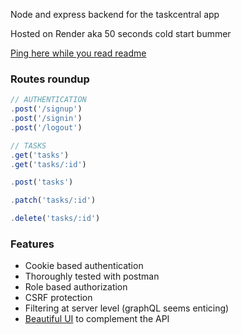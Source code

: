 Node and express backend for the taskcentral app

Hosted on Render aka 50 seconds cold start bummer

<a href='https://task-central-backend.onrender.com/'>Ping here while you read readme</a>

### Routes roundup

```js
// AUTHENTICATION
.post('/signup')
.post('/signin')
.post('/logout')

```

```js
// TASKS
.get('tasks')
.get('tasks/:id')

.post('tasks')

.patch('tasks/:id')

.delete('tasks/:id')

```

### Features

- Cookie based authentication
- Thoroughly tested with postman
- Role based authorization
- CSRF protection
- Filtering at server level (graphQL seems enticing)
- [Beautiful UI](https://taskcentral.netlify.app/) to complement the API
